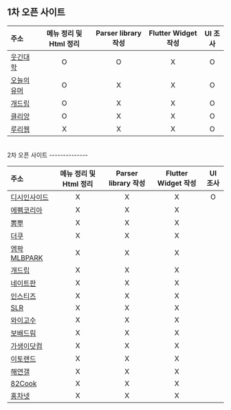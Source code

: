 1차 오픈 사이트
--------------
| 주소 | 메뉴 정리 및 Html 정리 | Parser library 작성 | Flutter Widget 작성 | UI 조사 |
|:-------|:---------------------------:|:--------------:|:----------:|:----------------:|
| [웃긴대학](http://web.humoruniv.com/)         | O | O | X | O |
| [오늘의유머](www.todayhumor.co.k)             | O | X | X | O |
| [개드립](https://www.dogdrip.net/)            | O | X | X | O |
| [클리앙](https://www.clien.net/service/)      | O | X | X | O |
| [루리웹](https://www.ruliweb.com/)            | X | X | X | O |
<br>
2차 오픈 사이트 
--------------

| 주소 | 메뉴 정리 및 Html 정리 | Parser library 작성 | Flutter Widget 작성 | UI 조사 |
|:-------|:---------------------------:|:--------------:|:----------:|:----------------:|
| [디시인사이드](https://www.dcinside.com/)     | X | X | X | O |
| [에펨코리아](https://www.fmkorea.com/)        | X | X | X |
| [뽐뿌](http://www.ppomppu.co.kr/)             | X | X | X |
| [더쿠](https://theqoo.net/)                   | X | X | X |
| [엠팍MLBPARK](http://mlbpark.donga.com/mp)    | X | X | X |
| [개드립](https://www.dogdrip.net/)            | X | X | X |
| [네이트판](https://pann.nate.com/)            | X | X | X |
| [인스티즈](https://m.instiz.net/)             | X | X | X |
| [SLR](http://www.slrclub.com/)               | X | X | X |
| [와이고수](https://www.ygosu.com/)            | X | X | X |
| [보배드림](https://www.bobaedream.co.kr/)     | X | X | X |
| [가생이닷컴](http://www.gasengi.com/)         | X | X | X |
| [이토랜드](http://www.etoland.co.kr/)         | X | X | X |
| [해연갤](https://hygall.com/)                 | X | X | X |
| [82Cook](https://www.82cook.com/)             | X | X | X |
| [홍차넷](https://redtea.kr/)                  | X | X | X |

